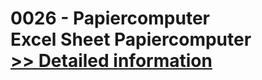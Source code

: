 # 0026 - Papiercomputer<br />Excel Sheet Papiercomputer<br />[>> Detailed information](https://secure.shareit.com/shareit/product.html?productid=300737004&affiliateid=200057808)